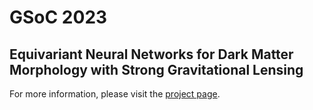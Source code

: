 # GSoC 2023
## Equivariant Neural Networks for Dark Matter Morphology with Strong Gravitational Lensing


For more information, please visit the [project page](https://kingjuno.github.io/gsoc/).
